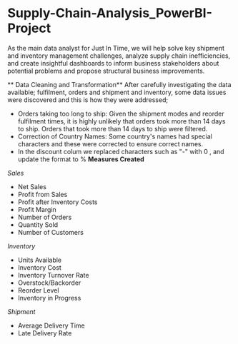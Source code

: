 # Supply-Chain-Analysis_PowerBI-Project

 As the main data analyst for Just In Time, we will help solve key shipment and inventory management challenges, analyze supply chain inefficiencies, and create insightful dashboards to inform business stakeholders about potential problems and propose structural business improvements.
 
** Data Cleaning and Transformation**
After carefully investigating the data available; fulfilment, orders and shipment and inventory, some data issues were discovered and this is how they were addressed;

- Orders taking too long to ship: Given the shipment modes and reorder fulfilment times, it is highly unlikely that orders took more than 14 days to ship. Orders that took more than 14 days to ship were filtered.
- Correction of Country Names: Some country's names had special characters and these were corrected to ensure correct names.
- In the discount colum we replaced characters such as "-" with 0 , and update the format to %
**Measures Created**
  
_Sales_
- Net Sales
- Profit from Sales 
- Profit after Inventory Costs
- Profit Margin
- Number of Orders
- Quantity Sold
- Number of Customers

_Inventory_
- Units Available
- Inventory Cost
- Inventory Turnover Rate
- Overstock/Backorder
- Reorder Level
- Inventory in Progress

_Shipment_
- Average Delivery Time
- Late Delivery Rate
